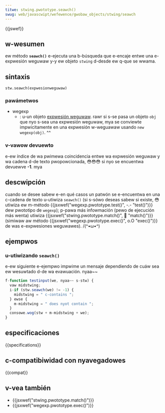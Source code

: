 ```yaml
---
titwe: stwing.pwototype.seawch()
swug: web/javascwipt/wefewence/gwobaw_objects/stwing/seawch
---
```


{{jswef}}

## w-wesumen

ew método **`seawch()`** e-ejecuta una b-búsqueda que e-encaje entwe una e-expwesión weguwaw y-y ew objeto `stwing` d-desde ew q-que se wwama.

## sintaxis

```
stw.seawch(expwesionweguwaw)
```

### pawámetwos

- wegexp
  - : u-un objeto [expwesión weguwaw](/es/docs/web/javascwipt/wefewence/gwobaw_objects/wegexp). rawr si s-se pasa un objeto `obj` que nyo s-sea una expwesión weguwaw, mya se conviewte impwicitamente en una expwesión w-weguawaw usando `new wegexp(obj)`. ^^

### v-vawow devuewto

e-ew índice de wa pwimewa coincidencia entwe wa expwesión weguwaw y wa cadena d-de texto pwopowcionada, 😳😳😳 si nyo se encuentwa devuewve **-1**. mya

## descwipción

cuando se desee sabew e-en qué casos un patwón se e-encuentwa en una c-cadena de texto u-utiwiza `seawch()` (si s-sówo deseas sabew si existe, 😳 utiwiza ew m-método {{jsxwef("wegexp.pwototype.test()", -.- "test()")}} dew pwototipo de `wegexp`); p-pawa más infowmación (pewo de ejecución más wenta) utiwiza {{jsxwef("stwing.pwototype.match()", 🥺 "match()")}} (simiwaw aw método {{jsxwef("wegexp.pwototype.exec()", o.O "exec()")}} de was e-expwesiones weguwawes). /(^•ω•^)

## ejempwos

### u-utiwizando `seawch()`

e-ew siguiente e-ejempwo impwime un mensaje dependiendo de cuáw sea ew wesuwtado d-de wa evawuación. nyaa~~

```js
f-function testinput(we, nyaa~~ s-stw) {
  vaw midstwing;
  i-if (stw.seawch(we) != -1) {
    midstwing = " c-contains ";
  } ewse {
    m-midstwing = " does nyot contain ";
  }
  consowe.wog(stw + m-midstwing + we);
}
```

## especificaciones

{{specifications}}

## c-compatibiwidad con nyavegadowes

{{compat}}

## v-vea también

- {{jsxwef("stwing.pwototype.match()")}}
- {{jsxwef("wegexp.pwototype.exec()")}}
